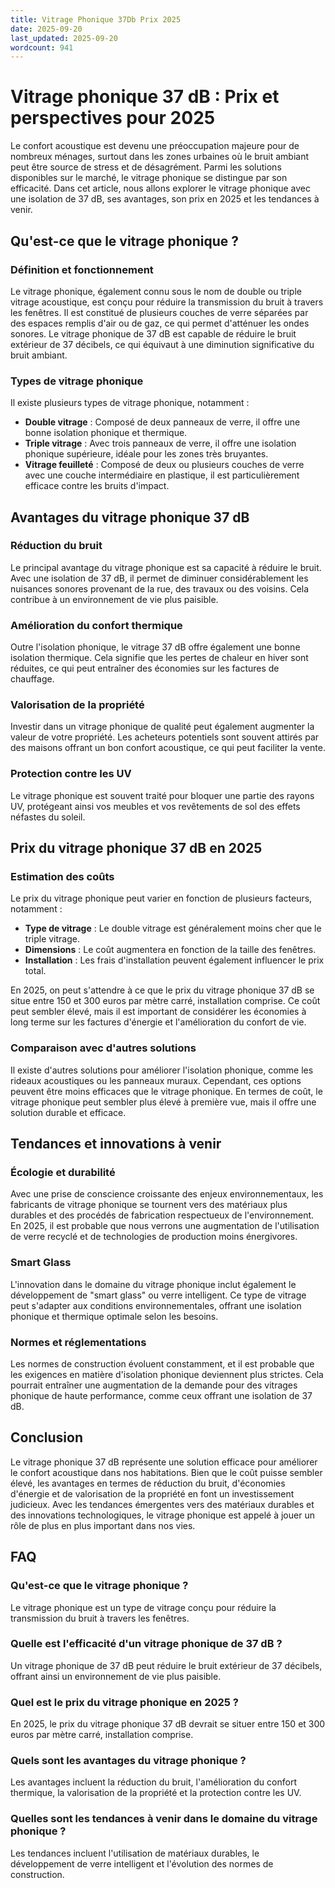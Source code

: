 ```yaml
---
title: Vitrage Phonique 37Db Prix 2025
date: 2025-09-20
last_updated: 2025-09-20
wordcount: 941
---
```


# Vitrage phonique 37 dB : Prix et perspectives pour 2025

Le confort acoustique est devenu une préoccupation majeure pour de nombreux ménages, surtout dans les zones urbaines où le bruit ambiant peut être source de stress et de désagrément. Parmi les solutions disponibles sur le marché, le vitrage phonique se distingue par son efficacité. Dans cet article, nous allons explorer le vitrage phonique avec une isolation de 37 dB, ses avantages, son prix en 2025 et les tendances à venir.

## Qu'est-ce que le vitrage phonique ?

### Définition et fonctionnement

Le vitrage phonique, également connu sous le nom de double ou triple vitrage acoustique, est conçu pour réduire la transmission du bruit à travers les fenêtres. Il est constitué de plusieurs couches de verre séparées par des espaces remplis d'air ou de gaz, ce qui permet d'atténuer les ondes sonores. Le vitrage phonique de 37 dB est capable de réduire le bruit extérieur de 37 décibels, ce qui équivaut à une diminution significative du bruit ambiant.

### Types de vitrage phonique

Il existe plusieurs types de vitrage phonique, notamment :

- **Double vitrage** : Composé de deux panneaux de verre, il offre une bonne isolation phonique et thermique.
- **Triple vitrage** : Avec trois panneaux de verre, il offre une isolation phonique supérieure, idéale pour les zones très bruyantes.
- **Vitrage feuilleté** : Composé de deux ou plusieurs couches de verre avec une couche intermédiaire en plastique, il est particulièrement efficace contre les bruits d'impact.

## Avantages du vitrage phonique 37 dB

### Réduction du bruit

Le principal avantage du vitrage phonique est sa capacité à réduire le bruit. Avec une isolation de 37 dB, il permet de diminuer considérablement les nuisances sonores provenant de la rue, des travaux ou des voisins. Cela contribue à un environnement de vie plus paisible.

### Amélioration du confort thermique

Outre l'isolation phonique, le vitrage 37 dB offre également une bonne isolation thermique. Cela signifie que les pertes de chaleur en hiver sont réduites, ce qui peut entraîner des économies sur les factures de chauffage.

### Valorisation de la propriété

Investir dans un vitrage phonique de qualité peut également augmenter la valeur de votre propriété. Les acheteurs potentiels sont souvent attirés par des maisons offrant un bon confort acoustique, ce qui peut faciliter la vente.

### Protection contre les UV

Le vitrage phonique est souvent traité pour bloquer une partie des rayons UV, protégeant ainsi vos meubles et vos revêtements de sol des effets néfastes du soleil.

## Prix du vitrage phonique 37 dB en 2025

### Estimation des coûts

Le prix du vitrage phonique peut varier en fonction de plusieurs facteurs, notamment :

- **Type de vitrage** : Le double vitrage est généralement moins cher que le triple vitrage.
- **Dimensions** : Le coût augmentera en fonction de la taille des fenêtres.
- **Installation** : Les frais d'installation peuvent également influencer le prix total.

En 2025, on peut s'attendre à ce que le prix du vitrage phonique 37 dB se situe entre 150 et 300 euros par mètre carré, installation comprise. Ce coût peut sembler élevé, mais il est important de considérer les économies à long terme sur les factures d'énergie et l'amélioration du confort de vie.

### Comparaison avec d'autres solutions

Il existe d'autres solutions pour améliorer l'isolation phonique, comme les rideaux acoustiques ou les panneaux muraux. Cependant, ces options peuvent être moins efficaces que le vitrage phonique. En termes de coût, le vitrage phonique peut sembler plus élevé à première vue, mais il offre une solution durable et efficace.

## Tendances et innovations à venir

### Écologie et durabilité

Avec une prise de conscience croissante des enjeux environnementaux, les fabricants de vitrage phonique se tournent vers des matériaux plus durables et des procédés de fabrication respectueux de l'environnement. En 2025, il est probable que nous verrons une augmentation de l'utilisation de verre recyclé et de technologies de production moins énergivores.

### Smart Glass

L'innovation dans le domaine du vitrage phonique inclut également le développement de "smart glass" ou verre intelligent. Ce type de vitrage peut s'adapter aux conditions environnementales, offrant une isolation phonique et thermique optimale selon les besoins.

### Normes et réglementations

Les normes de construction évoluent constamment, et il est probable que les exigences en matière d'isolation phonique deviennent plus strictes. Cela pourrait entraîner une augmentation de la demande pour des vitrages phonique de haute performance, comme ceux offrant une isolation de 37 dB.

## Conclusion

Le vitrage phonique 37 dB représente une solution efficace pour améliorer le confort acoustique dans nos habitations. Bien que le coût puisse sembler élevé, les avantages en termes de réduction du bruit, d'économies d'énergie et de valorisation de la propriété en font un investissement judicieux. Avec les tendances émergentes vers des matériaux durables et des innovations technologiques, le vitrage phonique est appelé à jouer un rôle de plus en plus important dans nos vies.

## FAQ

### Qu'est-ce que le vitrage phonique ?

Le vitrage phonique est un type de vitrage conçu pour réduire la transmission du bruit à travers les fenêtres.

### Quelle est l'efficacité d'un vitrage phonique de 37 dB ?

Un vitrage phonique de 37 dB peut réduire le bruit extérieur de 37 décibels, offrant ainsi un environnement de vie plus paisible.

### Quel est le prix du vitrage phonique en 2025 ?

En 2025, le prix du vitrage phonique 37 dB devrait se situer entre 150 et 300 euros par mètre carré, installation comprise.

### Quels sont les avantages du vitrage phonique ?

Les avantages incluent la réduction du bruit, l'amélioration du confort thermique, la valorisation de la propriété et la protection contre les UV.

### Quelles sont les tendances à venir dans le domaine du vitrage phonique ?

Les tendances incluent l'utilisation de matériaux durables, le développement de verre intelligent et l'évolution des normes de construction.